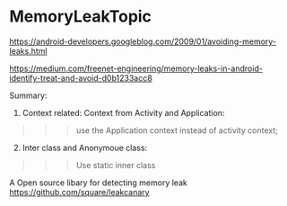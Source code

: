 # MemoryLeakTopic

https://android-developers.googleblog.com/2009/01/avoiding-memory-leaks.html

https://medium.com/freenet-engineering/memory-leaks-in-android-identify-treat-and-avoid-d0b1233acc8


Summary:
1. Context related:  Context from Activity and Application:
 >>> use the Application context instead of activity context;
2. Inter class and Anonymoue class:
 >>> Use static inner class 

A Open source libary for detecting memory leak
https://github.com/square/leakcanary
